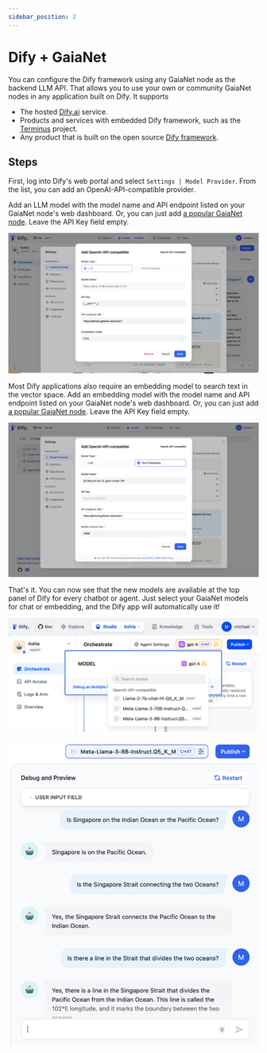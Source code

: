 ```yaml
---
sidebar_position: 2
---
```


# Dify + GaiaNet

You can configure the Dify framework using any GaiaNet node as the backend LLM API. That allows you to use your own
or community GaiaNet nodes in any application built on Dify. It supports

* The hosted [Dify.ai](https://dify.ai/) service.
* Products and services with embedded Dify framework, such as the [Terminus](https://www.jointerminus.com/) project.
* Any product that is built on the open source [Dify framework](https://github.com/langgenius/dify).

## Steps

First, log into Dify's web portal and select `Settings | Model Provider`. From the list, you can add an OpenAI-API-compatible provider.

Add an LLM model with the model name and API endpoint listed on your GaiaNet node's web dashboard. Or, you can just add [a popular GaiaNet node](../nodes).
Leave the API Key field empty.

![Configure a GaiaNet Llama3 8b model in Dify](dify_chat.png)

Most Dify applications also require an embedding model to search text in the vector space.
Add an embedding model with the model name and API endpoint listed on your GaiaNet node's web dashboard. Or, you can just add [a popular GaiaNet node](../nodes).
Leave the API Key field empty.

![Configure a GaiaNet embedding model in Dify](dify_embedding.png)

That's it. You can now see that the new models are available at the top panel of Dify for every chatbot or agent. Just select your GaiaNet models for chat or embedding, and the Dify app will automatically use it!

![Select a GaiaNet node as backend model in Dify](dify_select.png)

![Chat with the GaiaNet Llama3 8b model in Dify](dify_chatbot_ui.png)


